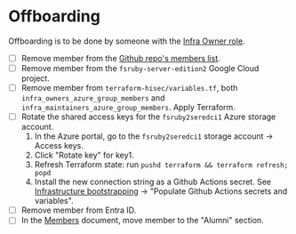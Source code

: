 # Offboarding

Offboarding is to be done by someone with the [Infra Owner role](roles.md).

- [ ] Remove member from the [Github repo's members list](https://github.com/fullstaq-ruby/infra/settings/access).
- [ ] Remove member from the `fsruby-server-edition2` Google Cloud project.
- [ ] Remove member from `terraform-hisec/variables.tf`, both `infra_owners_azure_group_members` and `infra_maintainers_azure_group_members`. Apply Terraform.
- [ ] Rotate the shared access keys for the `fsruby2seredci1` Azure storage account.
  1. In the Azure portal, go to the `fsruby2seredci1` storage account -> Access keys.
  2. Click "Rotate key" for key1.
  3. Refresh Terraform state: run `pushd terraform && terraform refresh; popd`
  4. Install the new connection string as a Github Actions secret. See [Infrastructure bootstrapping](infrastructure-bootstrapping.md) -> "Populate Github Actions secrets and variables".
- [ ] Remove member from Entra ID.
- [ ] In the [Members](members.md) document, move member to the "Alumni" section.

